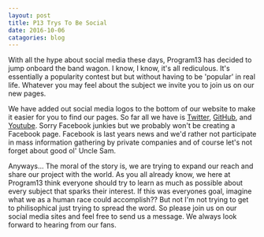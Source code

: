 ```yaml
---
layout: post
title: P13 Trys To Be Social
date: 2016-10-06
catagories: blog
---
```

<article>
<p>
With all the hype about social media these days, Program13 has decided to jump onboard the band wagon. I know, I know, it's all rediculous. It's essentially a popularity contest but but without having to be 'popular' in real life. Whatever you may feel about the subject we invite you to join us on our new pages.
</p>
<p>
We have added out social media logos to the bottom of our website to make it easier for you to find our pages. So far all we have is <a href="https://twitter.com/Program7h1r733n" target="_blank">Twitter</a>, <a href="https://github.com/Trey133/Program13.me.git" target="_blank">GitHub</a>, and <a href="https://www.youtube.com/channel/UCgiCjn4-DY37lKmNgPQlhaQ" target="_blank">Youtube</a>. Sorry Facebook junkies but we probably won't be creating a Facebook page. Facebook is last years news and we'd rather not participate in mass information gathering by private companies and of course let's not forget about good ol' Uncle Sam. 
</p>
<p>
Anyways... The moral of the story is, we are trying to expand our reach and share our project with the world. As you all already know, we here at Program13 think everyone should try to learn as much as possible about every subject that sparks their interest. If this was everyones goal, imagine what we as a human race could accomplish?? But not I'm not trying to get to philisophical just trying to spread the word. So please join us on our social media sites and feel free to send us a message. We always look forward to hearing from our fans. 
</p>
</article>

